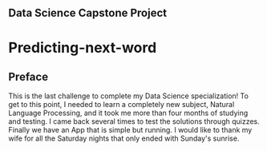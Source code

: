## Data Science Capstone Project 
# Predicting-next-word
## Preface

This is the last challenge to complete my Data Science specialization!
To get to this point, I needed to learn a completely new subject, Natural Language Processing, and it took me more than four months of studying and testing. I came back several times to test the solutions through quizzes.
Finally we have an App that is simple but running. I would like to thank my wife for all the Saturday nights that only ended with Sunday's sunrise.


